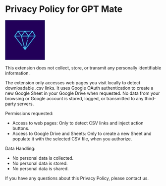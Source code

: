 

# Privacy Policy for GPT Mate
![GPT Mate](./public/icons/GPT-Mate.jpg)

This extension does not collect, store, or transmit any personally identifiable information.

The extension only accesses web pages you visit locally to detect downloadable .csv links. It uses Google OAuth authentication to create a new Google Sheet in your Google Drive when requested. No data from your browsing or Google account is stored, logged, or transmitted to any third-party servers.

Permissions requested:
- Access to web pages: Only to detect CSV links and inject action buttons.
- Access to Google Drive and Sheets: Only to create a new Sheet and populate it with the selected CSV file, when you authorize.

Data Handling:
- No personal data is collected.
- No personal data is stored.
- No personal data is shared.

If you have any questions about this Privacy Policy, please contact us.






































